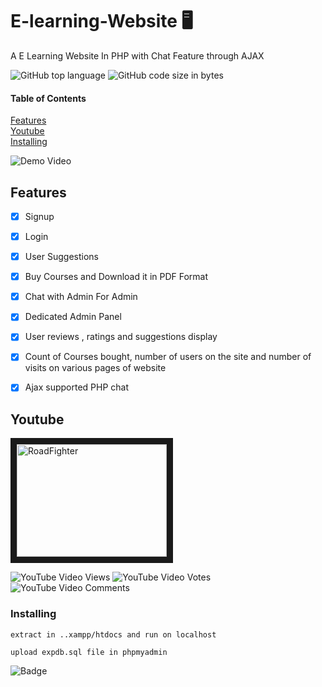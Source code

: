 
# E-learning-Website  :desktop_computer:
A E Learning Website In PHP with Chat Feature through AJAX
 


![GitHub top language](https://img.shields.io/github/languages/top/amoldalwai/E-learning-Website?style=plastic)
![GitHub code size in bytes](https://img.shields.io/github/languages/code-size/amoldalwai/E-learning-Website?style=plastic)


#### Table of Contents  
[Features](#Features)  
[Youtube](#Youtube)\
[Installing](#Installing)


![Demo Video](https://j.gifs.com/xngwml.gif)




## Features 

- [x] Signup
- [x] Login
- [x] User Suggestions
- [x] Buy Courses and Download it in PDF Format
- [x] Chat with Admin 
For Admin
- [x] Dedicated Admin Panel
- [x] User reviews , ratings and suggestions display
- [x] Count of Courses bought, number of users on the site and  number of visits on various pages of website
- [x] Ajax supported PHP chat




## Youtube

<a href="http://www.youtube.com/watch?feature=player_embedded&v=yF6xBI1d8Lg
" target="_blank"><img src="http://img.youtube.com/vi/yF6xBI1d8Lg/0.jpg" 
alt="RoadFighter " width="240" height="180" border="10" /></a>

![YouTube Video Views](https://img.shields.io/youtube/views/yF6xBI1d8Lg?style=plastic)
![YouTube Video Votes](https://img.shields.io/youtube/likes/yF6xBI1d8Lg?style=social&withDislikes)
![YouTube Video Comments](https://img.shields.io/youtube/comments/yF6xBI1d8Lg?style=social)


### Installing

```
extract in ..xampp/htdocs and run on localhost

upload expdb.sql file in phpmyadmin
```

![Badge](https://img.shields.io/badge/Made%20by-Amol%20Dalwai-red?style=for-the-badge)

